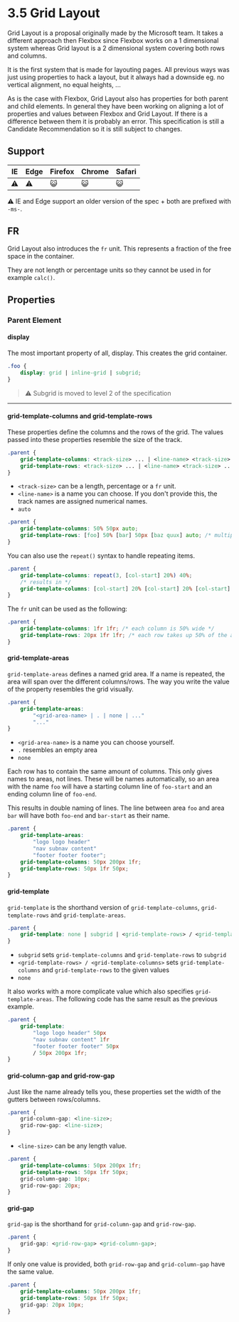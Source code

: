 # 3.5 Grid Layout

Grid Layout is a proposal originally made by the Microsoft team. It takes a different approach then Flexbox since Flexbox works on a 1 dimensional system whereas Grid layout is a 2 dimensional system covering both rows and columns.

It is the first system that is made for layouting pages. All previous ways was just using properties to hack a layout, but it always had a downside eg. no vertical alignment, no equal heights, ...

As is the case with Flexbox, Grid Layout also has properties for both parent and child elements. In general they have been working on aligning a lot of properties and values between Flexbox and Grid Layout. If there is a difference between them it is probably an error. This specification is still a Candidate Recommendation so it is still subject to changes.

## Support

| IE | Edge | Firefox | Chrome | Safari |
| -- | ---- | ------- | ------ | ------ |
| ⚠️ | ⚠️   | 😺       | 😺     | 😺     |

⚠️ IE and Edge support an older version of the spec + both are prefixed with `-ms-`.


## FR

Grid Layout also introduces the `fr` unit. This represents a fraction of the free space in the container.

They are not length or percentage units so they cannot be used in for example `calc()`.

## Properties

### Parent Element

#### display

The most important property of all, display. This creates the grid container.

```css
.foo {
    display: grid | inline-grid | subgrid;
}
```

> ⚠️ Subgrid is moved to level 2 of the specification

___

#### grid-template-columns and grid-template-rows

These properties define the columns and the rows of the grid. The values passed into these properties resemble the size of the track.

```css
.parent {
    grid-template-columns: <track-size> ... | <line-name> <track-size> ...;
    grid-template-rows: <track-size> ... | <line-name> <track-size> ...;
}
```

- `<track-size>` can be a length, percentage or a `fr` unit.
- `<line-name>` is a name you can choose. If you don't provide this, the track names are assigned numerical names.
- `auto`

```css
.parent {
    grid-template-columns: 50% 50px auto;
    grid-template-rows: [foo] 50% [bar] 50px [baz quux] auto; /* multiple names are also a possibility */
}
```

You can also use the `repeat()` syntax to handle repeating items.

```css
.parent {
    grid-template-columns: repeat(3, [col-start] 20%) 40%;
    /* results in */
    grid-template-columns: [col-start] 20% [col-start] 20% [col-start] 20% 40%;
}
```

The `fr` unit can be used as the following:

```css
.parent {
    grid-template-columns: 1fr 1fr; /* each column is 50% wide */
    grid-template-rows: 20px 1fr 1fr; /* each row takes up 50% of the available space (100% - 20px) */
}
```

#### grid-template-areas

`grid-template-areas` defines a named grid area. If a name is repeated, the area will span over the different columns/rows.
The way you write the value of the property resembles the grid visually.

```css
.parent {
    grid-template-areas:
        "<grid-area-name> | . | none | ..."
        "..."
}
```

- `<grid-area-name>` is a name you can choose yourself.
- `.` resembles an empty area
- `none`

Each row has to contain the same amount of columns. This only gives names to areas, not lines.
These will be names automatically, so an area with the name `foo` will have a starting column line of `foo-start` and an ending column line of `foo-end`.

This results in double naming of lines. The line between area `foo` and area `bar` will have both `foo-end` and `bar-start` as their name.

```css
.parent {
    grid-template-areas:
        "logo logo header"
        "nav subnav content"
        "footer footer footer";
    grid-template-columns: 50px 200px 1fr;
    grid-template-rows: 50px 1fr 50px;
}
```


#### grid-template

`grid-template` is the shorthand version of `grid-template-columns`, `grid-template-rows` and `grid-template-areas`.

```css
.parent {
    grid-template: none | subgrid | <grid-template-rows> / <grid-template-columns>;
}
```

- `subgrid` sets `grid-template-columns` and `grid-template-rows` to `subgrid`
- `<grid-template-rows> / <grid-template-columns>` sets `grid-template-columns` and `grid-template-rows` to the given values
- `none`

It also works with a more complicate value which also specifies `grid-template-areas`. The following code has the same result as the previous example.

```css
.parent {
    grid-template:
        "logo logo header" 50px
        "nav subnav content" 1fr
        "footer footer footer" 50px
        / 50px 200px 1fr;
}
```

#### grid-column-gap and grid-row-gap

Just like the name already tells you, these properties set the width of the gutters between rows/columns.

```css
.parent {
    grid-column-gap: <line-size>;
    grid-row-gap: <line-size>;
}
```

- `<line-size>` can be any length value.

```css
.parent {
    grid-template-columns: 50px 200px 1fr;
    grid-template-rows: 50px 1fr 50px;
    grid-column-gap: 10px;
    grid-row-gap: 20px;
}
```

#### grid-gap

`grid-gap` is the shorthand for `grid-column-gap` and `grid-row-gap`.

```css
.parent {
    grid-gap: <grid-row-gap> <grid-column-gap>;
}
```

If only one value is provided, both `grid-row-gap` and `grid-column-gap` have the same value.

```css
.parent {
    grid-template-columns: 50px 200px 1fr;
    grid-template-rows: 50px 1fr 50px;
    grid-gap: 20px 10px;
}
